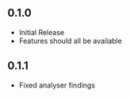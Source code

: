 ## 0.1.0

* Initial Release
* Features should all be available

## 0.1.1

* Fixed analyser findings
